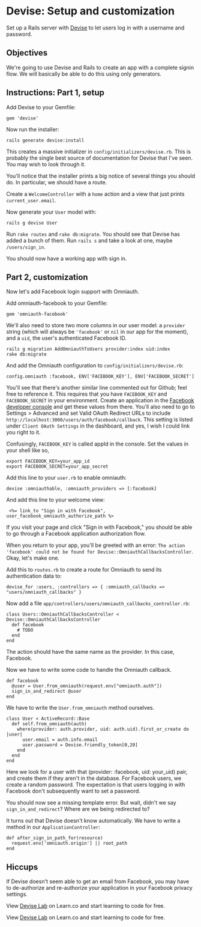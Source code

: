 # Devise: Setup and customization

Set up a Rails server with [Devise] to let users log in with a username and password.

## Objectives

We're going to use Devise and Rails to create an app with a complete signin flow. We will basically be able to do this using only generators.

## Instructions: Part 1, setup

Add Devise to your Gemfile:

    gem 'devise'

Now run the installer:

    rails generate devise:install

This creates a massive initializer in `config/initializers/devise.rb`. This is probably the single best source of documentation for Devise that I've seen. You may wish to look through it.

You'll notice that the installer prints a big notice of several things you should do. In particular, we should have a route.

Create a `WelcomeController` with a `home` action and a view that just prints `current_user.email`.

Now generate your `User` model with:

    rails g devise User

Run `rake routes` and `rake db:migrate`. You should see that Devise has added a bunch of them. Run `rails s` and take a look at one, maybe `/users/sign_in`.

You should now have a working app with sign in.

## Part 2, customization

Now let's add Facebook login support with Omniauth.

Add omniauth-facebook to your Gemfile:

    gem 'omniauth-facebook'

We'll also need to store two more columns in our user model: a `provider` string (which will always be `'facebook'` or `nil` in our app for the moment), and a `uid`, the user's authenticated Facebook ID.

    rails g migration AddOmniauthToUsers provider:index uid:index
    rake db:migrate

And add the Omniauth configuration to `config/initializers/devise.rb`:

    config.omniauth :facebook, ENV['FACEBOOK_KEY'], ENV['FACEBOOK_SECRET']

You'll see that there's another similar line commented out for Github; feel free to reference it. This requires that you have `FACEBOOK_KEY` and `FACEBOOK_SECRET` in your environment. Create an application in the [Facebook developer console][fbdev] and get these values from there. You'll also need to go to Settings > Advanced and set Valid OAuth Redirect URLs to include `http://localhost:3000/users/auth/facebook/callback`. This setting is listed under `Client OAuth Settings` in the dashboard, and yes, I wish I could link you right to it.

Confusingly, `FACEBOOK_KEY` is called appId in the console. Set the values in your shell like so,

    export FACEBOOK_KEY=your_app_id
    export FACEBOOK_SECRET=your_app_secret

Add this line to your `user.rb` to enable omniauth:

    devise :omniauthable, :omniauth_providers => [:facebook]

And add this line to your welcome view:

     <%= link_to "Sign in with Facebook", user_facebook_omniauth_authorize_path %>

If you visit your page and click "Sign in with Facebook," you should be able to go through a Facebook application authorization flow.

When you return to your app, you'll be greeted with an error: `The action 'facebook' could not be found for Devise::OmniauthCallbacksController`. Okay, let's make one.

Add this to `routes.rb` to create a route for Omniauth to send its authentication data to:

    devise_for :users, :controllers => { :omniauth_callbacks => "users/omniauth_callbacks" }

Now add a file `app/controllers/users/omniauth_callbacks_controller.rb`:

    class Users::OmniauthCallbacksController < Devise::OmniauthCallbacksController
      def facebook
        # TODO
      end
    end

The action should have the same name as the provider. In this case, Facebook.

Now we have to write some code to handle the Omniauth callback.

    def facebook
      @user = User.from_omniauth(request.env["omniauth.auth"])
      sign_in_and_redirect @user      
    end

We have to write the `User.from_omniauth` method ourselves.

    class User < ActiveRecord::Base
      def self.from_omniauth(auth)
        where(provider: auth.provider, uid: auth.uid).first_or_create do |user|
          user.email = auth.info.email
          user.password = Devise.friendly_token[0,20]
        end      
      end
    end

Here we look for a user with that (provider: :facebook, uid: your_uid) pair, and create them if they aren't in the database. For Facebook users, we create a random password. The expectation is that users logging in with Facebook don't subsequently want to set a password.

You should now see a missing template error. But wait, didn't we say `sign_in_and_redirect`? Where are we being redirected to?

It turns out that Devise doesn't know automatically. We have to write a method in our `ApplicationController`:

    def after_sign_in_path_for(resource)
      request.env['omniauth.origin'] || root_path
    end

## Hiccups

If Devise doesn't seem able to get an email from Facebook, you may have to de-authorize and re-authorize your application in your Facebook privacy settings.

[Devise]: https://github.com/plataformatec/devise
[fbdev]: https://developer.facebook.com
<p data-visibility='hidden'>View <a href='https://learn.co/lessons/devise_lab'>Devise Lab</a> on Learn.co and start learning to code for free.</p>

<p class='util--hide'>View <a href='https://learn.co/lessons/devise_lab'>Devise Lab</a> on Learn.co and start learning to code for free.</p>
